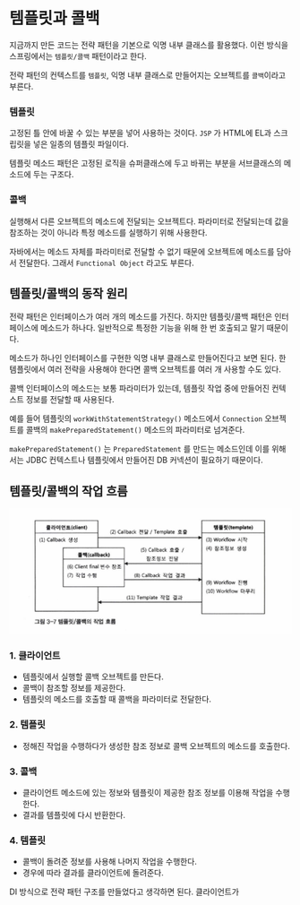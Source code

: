 # 템플릿과 콜백

지금까지 만든 코드는 전략 패턴을 기본으로 익명 내부 클래스를 활용했다. 이런 방식을 스프링에서는 `템플릿/콜백` 패턴이라고 한다.

전략 패턴의 컨텍스트를 `템플릿`, 익명 내부 클래스로 만들어지는 오브젝트를 `콜백`이라고 부른다.

### 템플릿

고정된 틀 안에 바꿀 수 있는 부분을 넣어 사용하는 것이다. `JSP` 가 HTML에 EL과 스크립릿을 넣은 일종의 템플릿 파일이다.

템플릿 메소드 패턴은 고정된 로직을 슈퍼클래스에 두고 바뀌는 부분을 서브클래스의 메소드에 두는 구조다.

### 콜백

실행해서 다른 오브젝트의 메소드에 전달되는 오브젝트다. 파라미터로 전달되는데 값을 참조하는 것이 아니라 특정 메소드를 실행하기 위해 사용한다.

자바에서는 메소드 자체를 파라미터로 전달할 수 없기 때문에 오브젝트에 메소드를 담아서 전달한다. 그래서 `Functional Object` 라고도 부른다.

## 템플릿/콜백의 동작 원리

전략 패턴은 인터페이스가 여러 개의 메소드를 가진다. 하지만 템플릿/콜백 패턴은 인터페이스에 메소드가 하나다. 일반적으로 특정한 기능을 위해 한 번 호출되고 말기 때문이다.

메소드가 하나인 인터페이스를 구현한 익명 내부 클래스로 만들어진다고 보면 된다. 한 템플릿에서 여러 전략을 사용해야 한다면 콜백 오브젝트를 여러 개 사용할 수도 있다. 

콜백 인터페이스의 메소드는 보통 파라미터가 있는데, 템플릿 작업 중에 만들어진 컨텍스트 정보를 전달할 때 사용된다.

예를 들어 템플릿의 `workWithStatementStrategy()` 메소드에서 `Connection` 오브젝트를 콜백의 `makePreparedStatement()` 메소드의 파라미터로 넘겨준다.

`makePreparedStatement()` 는 `PreparedStatement` 를 만드는 메소드인데 이를 위해서는 JDBC 컨텍스트나 템플릿에서 만들어진 DB 커넥션이 필요하기 때문이다.

## 템플릿/콜백의 작업 흐름

![](../../.gitbook/assets/toby/20200128201720.png)

### 1. 클라이언트

- 템플릿에서 실행할 콜백 오브젝트를 만든다.
- 콜백이 참조할 정보를 제공한다.
- 템플릿의 메소드를 호출할 때 콜백을 파라미터로 전달한다.

### 2. 템플릿

- 정해진 작업을 수행하다가 생성한 참조 정보로 콜백 오브젝트의 메소드를 호출한다.

### 3. 콜백

- 클라이언트 메소드에 있는 정보와 템플릿이 제공한 참조 정보를 이용해 작업을 수행한다.
- 결과를 템플릿에 다시 반환한다.

### 4. 템플릿

- 콜백이 돌려준 정보를 사용해 나머지 작업을 수행한다.
- 경우에 따라 결과를 클라이언트에 돌려준다.

DI 방식으로 전략 패턴 구조를 만들었다고 생각하면 된다. 클라이언트가 